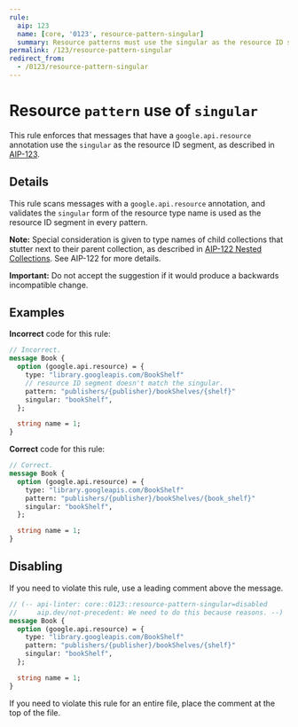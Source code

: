 ```yaml
---
rule:
  aip: 123
  name: [core, '0123', resource-pattern-singular]
  summary: Resource patterns must use the singular as the resource ID segment
permalink: /123/resource-pattern-singular
redirect_from:
  - /0123/resource-pattern-singular
---
```


# Resource `pattern` use of `singular`

This rule enforces that messages that have a `google.api.resource` annotation
use the `singular` as the resource ID segment, as described in [AIP-123][].

## Details

This rule scans messages with a `google.api.resource` annotation, and validates
the `singular` form of the resource type name is used as the resource ID segment
in every pattern.

**Note:** Special consideration is given to type names of child collections that
stutter next to their parent collection, as described in
[AIP-122 Nested Collections][nested]. See AIP-122 for more details.

**Important:** Do not accept the suggestion if it would produce a backwards
incompatible change.

## Examples

**Incorrect** code for this rule:

```proto
// Incorrect.
message Book {
  option (google.api.resource) = {
    type: "library.googleapis.com/BookShelf"
    // resource ID segment doesn't match the singular.
    pattern: "publishers/{publisher}/bookShelves/{shelf}"
    singular: "bookShelf",
  };

  string name = 1;
}
```

**Correct** code for this rule:

```proto
// Correct.
message Book {
  option (google.api.resource) = {
    type: "library.googleapis.com/BookShelf"
    pattern: "publishers/{publisher}/bookShelves/{book_shelf}"
    singular: "bookShelf",
  };

  string name = 1;
}
```

## Disabling

If you need to violate this rule, use a leading comment above the message.

```proto
// (-- api-linter: core::0123::resource-pattern-singular=disabled
//     aip.dev/not-precedent: We need to do this because reasons. --)
message Book {
  option (google.api.resource) = {
    type: "library.googleapis.com/BookShelf"
    pattern: "publishers/{publisher}/bookShelves/{shelf}"
    singular: "bookShelf",
  };

  string name = 1;
}
```

If you need to violate this rule for an entire file, place the comment at the
top of the file.

[aip-123]: http://aip.dev/123
[aip.dev/not-precedent]: https://aip.dev/not-precedent
[nested]: https://aip.dev/122#nested-collections

